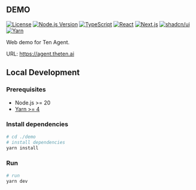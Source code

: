 ## DEMO

[![License](https://img.shields.io/badge/license-Apache%202.0-blue.svg)](../LICENSE)
[![Node.js Version](https://img.shields.io/badge/node-%3E%3D20-brightgreen)](package.json)
[![TypeScript](https://img.shields.io/badge/TypeScript-5.0-blue)](tsconfig.json)
[![React](https://img.shields.io/badge/React-18-blue)](package.json)
[![Next.js](https://img.shields.io/badge/Next.js-14-black)](package.json)
[![shadcn/ui](https://img.shields.io/badge/UI-shadcn%2Fui-black)](https://ui.shadcn.com)
[![Yarn](https://img.shields.io/badge/Yarn-4-blue)](package.json)

Web demo for Ten Agent.

URL: https://agent.theten.ai

## Local Development

### Prerequisites

- Node.js >= 20
- [Yarn >= 4](https://yarnpkg.com/getting-started)

### Install dependencies

```bash
# cd ./demo
# install dependencies
yarn install
```

### Run

```bash
# run
yarn dev
```
